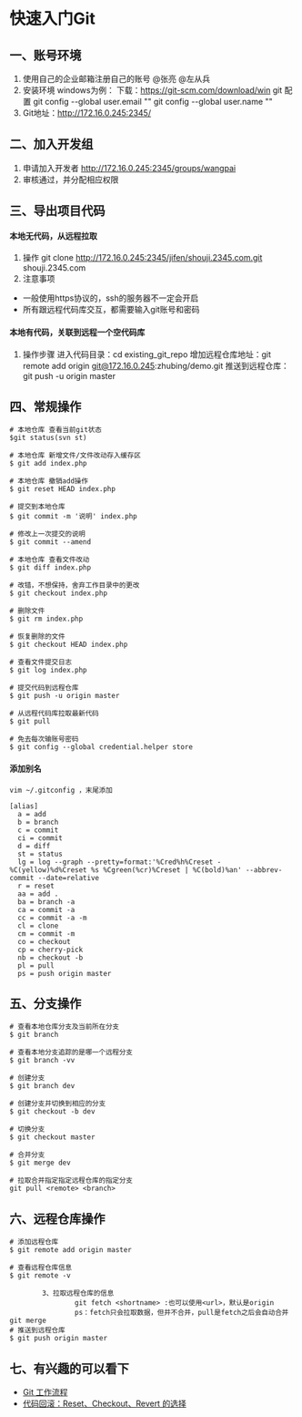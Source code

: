 # 快速入门Git

## 一、账号环境
1. 使用自己的企业邮箱注册自己的账号 @张亮 @左从兵
2. 安装环境
	windows为例：
	下载：https://git-scm.com/download/win
	git 配置 
	git config --global user.email ""
	git config --global user.name ""
3. Git地址：http://172.16.0.245:2345/

## 二、加入开发组 
1. 申请加入开发者
   http://172.16.0.245:2345/groups/wangpai
2. 审核通过，并分配相应权限

## 三、导出项目代码
#### 本地无代码，从远程拉取

1. 操作
	git clone http://172.16.0.245:2345/jifen/shouji.2345.com.git shouji.2345.com
2. 注意事项

- 一般使用https协议的，ssh的服务器不一定会开启
- 所有跟远程代码库交互，都需要输入git账号和密码

#### 本地有代码，关联到远程一个空代码库

1. 操作步骤
	进入代码目录：cd existing_git_repo
	增加远程仓库地址：git remote add origin git@172.16.0.245:zhubing/demo.git
	推送到远程仓库： git push -u origin master


## 四、常规操作
```
# 本地仓库 查看当前git状态
$git status(svn st)

# 本地仓库 新增文件/文件改动存入缓存区
$ git add index.php

# 本地仓库 撤销add操作
$ git reset HEAD index.php

# 提交到本地仓库
$ git commit -m '说明' index.php

# 修改上一次提交的说明 
$ git commit --amend

# 本地仓库 查看文件改动
$ git diff index.php

# 改错，不想保持，舍弃工作目录中的更改
$ git checkout index.php

# 删除文件
$ git rm index.php

# 恢复删除的文件
$ git checkout HEAD index.php

# 查看文件提交日志
$ git log index.php

# 提交代码到远程仓库
$ git push -u origin master

# 从远程代码库拉取最新代码
$ git pull 

# 免去每次输账号密码
$ git config --global credential.helper store

```

#### 添加别名
```
vim ~/.gitconfig ，末尾添加 

[alias]
  a = add
  b = branch
  c = commit
  ci = commit
  d = diff
  st = status
  lg = log --graph --pretty=format:'%Cred%h%Creset -%C(yellow)%d%Creset %s %Cgreen(%cr)%Creset | %C(bold)%an' --abbrev-commit --date=relative
  r = reset
  aa = add .
  ba = branch -a
  ca = commit -a
  cc = commit -a -m
  cl = clone
  cm = commit -m
  co = checkout
  cp = cherry-pick
  nb = checkout -b
  pl = pull
  ps = push origin master
```

## 五、分支操作

```
# 查看本地仓库分支及当前所在分支
$ git branch 

# 查看本地分支追踪的是哪一个远程分支
$ git branch -vv

# 创建分支
$ git branch dev

# 创建分支并切换到相应的分支
$ git checkout -b dev

# 切换分支
$ git checkout master

# 合并分支
$ git merge dev

# 拉取合并指定指定远程仓库的指定分支
git pull <remote> <branch>
```

## 六、远程仓库操作

```
# 添加远程仓库
$ git remote add origin master

# 查看远程仓库信息
$ git remote -v

        3、拉取远程仓库的信息
                git fetch <shortname> :也可以使用<url>，默认是origin
                ps：fetch只会拉取数据，但并不合并，pull是fetch之后会自动合并git merge
# 推送到远程仓库
$ git push origin master
```

## 七、有兴趣的可以看下
* [Git 工作流程](http://www.ruanyifeng.com/blog/2015/12/git-workflow.html)
* [代码回滚：Reset、Checkout、Revert 的选择](https://github.com/geeeeeeeeek/git-recipes/wiki/5.2-%E4%BB%A3%E7%A0%81%E5%9B%9E%E6%BB%9A%EF%BC%9AReset%E3%80%81Checkout%E3%80%81Revert-%E7%9A%84%E9%80%89%E6%8B%A9)